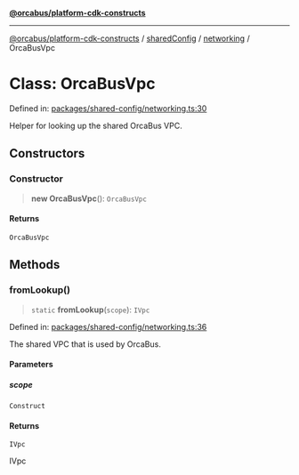 [**@orcabus/platform-cdk-constructs**](../../../../../../README.md)

***

[@orcabus/platform-cdk-constructs](../../../../../../README.md) / [sharedConfig](../../../README.md) / [networking](../README.md) / OrcaBusVpc

# Class: OrcaBusVpc

Defined in: [packages/shared-config/networking.ts:30](https://github.com/OrcaBus/platform-cdk-constructs/blob/main/packages/shared-config/networking.ts#L30)

Helper for looking up the shared OrcaBus VPC.

## Constructors

### Constructor

> **new OrcaBusVpc**(): `OrcaBusVpc`

#### Returns

`OrcaBusVpc`

## Methods

### fromLookup()

> `static` **fromLookup**(`scope`): `IVpc`

Defined in: [packages/shared-config/networking.ts:36](https://github.com/OrcaBus/platform-cdk-constructs/blob/main/packages/shared-config/networking.ts#L36)

The shared VPC that is used by OrcaBus.

#### Parameters

##### scope

`Construct`

#### Returns

`IVpc`

IVpc
